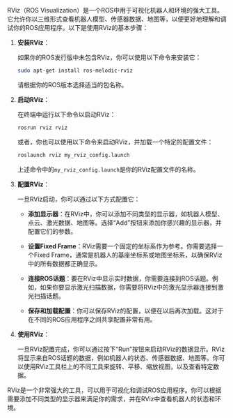 RViz（ROS Visualization）是一个ROS中用于可视化机器人和环境的强大工具。它允许你以三维形式查看机器人模型、传感器数据、地图等，以便更好地理解和调试你的ROS应用程序。以下是使用RViz的基本步骤：

1. **安装RViz**：

   如果你的ROS发行版中未包含RViz，你可以使用以下命令来安装它：

   ```bash
   sudo apt-get install ros-melodic-rviz
   ```

   请根据你的ROS版本选择适当的包名称。

2. **启动RViz**：

   在终端中运行以下命令以启动RViz：

   ```bash
   rosrun rviz rviz
   ```

   或者，你也可以使用以下命令来启动RViz，并加载一个特定的配置文件：

   ```bash
   roslaunch rviz my_rviz_config.launch
   ```

   上述命令中的`my_rviz_config.launch`是你的RViz配置文件的名称。

3. **配置RViz**：

   一旦RViz启动，你可以通过以下方式配置它：

   - **添加显示器**：在RViz中，你可以添加不同类型的显示器，如机器人模型、点云、激光数据、地图等。选择“Add”按钮来添加你感兴趣的显示器，并配置它们的参数。

   - **设置Fixed Frame**：RViz需要一个固定的坐标系作为参考。你需要选择一个Fixed Frame，通常是机器人的基座坐标系或地图坐标系，以确保RViz中的所有数据都正确显示。

   - **连接ROS话题**：要在RViz中显示实时数据，你需要连接到ROS话题。例如，如果你要显示激光扫描数据，你需要将RViz中的激光显示器连接到激光扫描话题。

   - **保存和加载配置**：你可以保存RViz的配置，以便在以后再次加载。这对于在不同的ROS应用程序之间共享配置非常有用。

4. **使用RViz**：

   一旦RViz配置完成，你可以通过按下“Run”按钮来启动RViz的数据显示。RViz将显示来自ROS话题的数据，例如机器人的状态、传感器数据、地图等。你可以使用RViz工具栏上的不同工具来旋转、平移、缩放视图，以及查看特定数据。

RViz是一个非常强大的工具，可以用于可视化和调试ROS应用程序。你可以根据需要添加不同类型的显示器来满足你的需求，并在RViz中查看机器人的状态和环境。